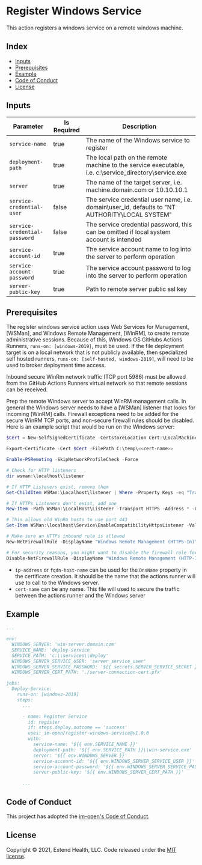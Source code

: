 # Register Windows Service

This action registers a windows service on a remote windows machine.

## Index <!-- omit in toc -->

- [Inputs](#inputs)
- [Prerequisites](#prerequisites)
- [Example](#example)
- [Code of Conduct](#code-of-conduct)
- [License](#license)

## Inputs

| Parameter                     | Is Required | Description                                                                                           |
| ----------------------------- | ----------- | ----------------------------------------------------------------------------------------------------- |
| `service-name`                | true        | The name of the Windows service to register                                                           |
| `deployment-path`             | true        | The local path on the remote machine to the service executable, i.e. c:\service_directory\service.exe |
| `server`                      | true        | The name of the target server, i.e. machine.domain.com or 10.10.10.1                                  |
| `service-credential-user`     | false       | The service credential user name, i.e. domain\user_id, defaults to "NT AUTHORITY\LOCAL SYSTEM"        |
| `service-credential-password` | false       | The service credential password, this can be omitted if local system account is intended              |
| `service-account-id`          | true        | The service account name to log into the server to perform operation                                  |
| `service-account-password`    | true        | The service account password to log into the server to perform operation                              |
| `server-public-key`           | true        | Path to remote server public ssl key                                                                  |

## Prerequisites

The register windows service action uses Web Services for Management, [WSMan], and Windows Remote Management, [WinRM], to create remote administrative sessions. Because of this, Windows OS GitHubs Actions Runners, `runs-on: [windows-2019]`, must be used. If the file deployment target is on a local network that is not publicly available, then specialized self hosted runners, `runs-on: [self-hosted, windows-2019]`,  will need to be used to broker deployment time access.

Inbound secure WinRm network traffic (TCP port 5986) must be allowed from the GitHub Actions Runners virtual network so that remote sessions can be received.

Prep the remote Windows server to accept WinRM management calls.  In general the Windows server needs to have a [WSMan] listener that looks for incoming [WinRM] calls. Firewall exceptions need to be added for the secure WinRM TCP ports, and non-secure firewall rules should be disabled. Here is an example script that would be run on the Windows server:

  ```powershell
  $Cert = New-SelfSignedCertificate -CertstoreLocation Cert:\LocalMachine\My -DnsName <<ip-address|fqdn-host-name>>

  Export-Certificate -Cert $Cert -FilePath C:\temp\<<cert-name>>

  Enable-PSRemoting -SkipNetworkProfileCheck -Force

  # Check for HTTP listeners
  dir wsman:\localhost\listener

  # If HTTP Listeners exist, remove them
  Get-ChildItem WSMan:\Localhost\listener | Where -Property Keys -eq "Transport=HTTP" | Remove-Item -Recurse

  # If HTTPs Listeners don't exist, add one
  New-Item -Path WSMan:\LocalHost\Listener -Transport HTTPS -Address * -CertificateThumbPrint $Cert.Thumbprint –Force

  # This allows old WinRm hosts to use port 443
  Set-Item WSMan:\localhost\Service\EnableCompatibilityHttpsListener -Value true

  # Make sure an HTTPs inbound rule is allowed
  New-NetFirewallRule -DisplayName "Windows Remote Management (HTTPS-In)" -Name "Windows Remote Management (HTTPS-In)" -Profile Any -LocalPort 5986 -Protocol TCP

  # For security reasons, you might want to disable the firewall rule for HTTP that *Enable-PSRemoting* added:
  Disable-NetFirewallRule -DisplayName "Windows Remote Management (HTTP-In)"
  ```

- `ip-address` or `fqdn-host-name` can be used for the `DnsName` property in the certificate creation. It should be the name that the actions runner will use to call to the Windows server.
- `cert-name` can be any name.  This file will used to secure the traffic between the actions runner and the Windows server

## Example

```yml
...

env:
  WINDOWS_SERVER: 'win-server.domain.com'
  SERVICE_NAME: 'deploy-service'
  SERVICE_PATH: 'c:\\services\\deploy'
  WINDOWS_SERVER_SERVICE_USER: 'server_service_user'
  WINDOWS_SERVER_SERVICE_PASSWORD: '${{ secrets.SERVER_SERVICE_SECRET }}'
  WINDOWS_SERVER_CERT_PATH: './server-connection-cert.pfx'

jobs:
  Deploy-Service:
    runs-on: [windows-2019]
    steps:
      ...

      - name: Register Service
        id: register
        if: steps.deploy.outcome == 'success'
        uses: im-open/register-windows-service@v1.0.0
        with:
          service-name: '${{ env.SERVICE_NAME }}'
          deployment-path: '${{ env.SERVICE_PATH }}\\win-service.exe'
          server: '${{ env.WINDOWS_SERVER }}'
          service-account-id: '${{ env.WINDOWS_SERVER_SERVICE_USER }}'
          service-account-password: '${{ env.WINDOWS_SERVER_SERVICE_PASSWORD }}'
          server-public-key: '${{ env.WINDOWS_SERVER_CERT_PATH }}'

      ...
```

## Code of Conduct

This project has adopted the [im-open's Code of Conduct](https://github.com/im-open/.github/blob/master/CODE_OF_CONDUCT.md).

## License

Copyright &copy; 2021, Extend Health, LLC. Code released under the [MIT license](LICENSE).
